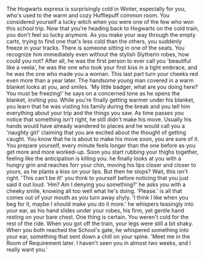 The Hogwarts express is surprisingly cold in Winter, especially for you, who's used to the warm and cozy Hufflepuff common room. You considered yourself a lucky witch when you were one of the few who won this school trip. Now that you're heading back to Hogwarts on the cold train, you don't feel so lucky anymore. As you make your way through the empty carts, trying to find one that's less cold than the others, you suddenly freeze in your tracks. There is someone sitting in one of the seats. You recognize him immediately even without the stylish Slytherin robes, how could you not? After all, he was the first person to ever call you 'beautiful like a veela', he was the one who took your first kiss in a tight embrace, and he was the one who made you a woman. This last part turn your cheeks red even more than a year later. The handsome young man covered in a warm blanket looks at you, and smiles.
'My little badger, what are you doing here? You must be freezing!' he says on a concerned tone as he opens the blanket, inviting you. 
While you're finally getting warmer under his  blanket, you learn that he was visiting his family during the break and you tell him everything about your trip and the things you saw. As time passes you notice that something isn't right, he still didn't make his move. Usually his hands would have already wandered to places and he would call you a 'naughty girl' claiming that you are excited about the thought of getting caught. You know that he is about to make his move soon, you are sure of it. You prepare yourself, every minute feels longer than the one before as you get more and more worked-up. Soon you start rubbing your thighs together, feeling like the anticipation is killing you. he finally looks at you with a hungry grin and reaches forr your chin, moving his lips closer and closer to yours, as he plants a kiss on your lips. But then he stops? Wait, this isn't right.
'This can't be it!' you think to yourself before noticing that you just said it out loud.
'Hm? Am I denying you something?' he asks you with a cheeky smile, knowing all too well what he's doing.
'Please.' is all that comes out of your mouth as you turn away shyly. 
'I think I like when you beg for it, maybe I should make you do it more.' he whispers teasingly into your ear, as his hand slides under your robes, his firm, yet gentle hand resting on your bare chest. 
One thing is certain. You weren't cold for the rest of the ride. When you got off the train, your legs were still a bit shaky. When you both reached the School's gate, he whispered something into your ear, something that sent down a chill on your spine. 
'Meet me in the Room of Requirement later. I haven't seen you in almost two weeks, and I really want you.'